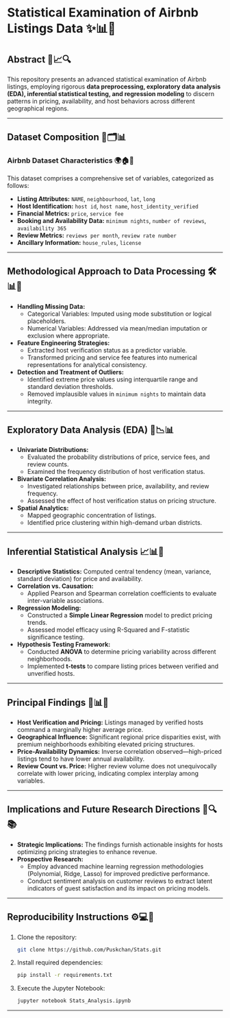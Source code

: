 # Statistical Examination of Airbnb Listings Data ✨📊🏡

## Abstract 🎯📈🔍
This repository presents an advanced statistical examination of Airbnb listings, employing rigorous **data preprocessing, exploratory data analysis (EDA), inferential statistical testing, and regression modeling** to discern patterns in pricing, availability, and host behaviors across different geographical regions.

---

## Dataset Composition 📂🗂️📊
### Airbnb Dataset Characteristics 🌍🏠📌
This dataset comprises a comprehensive set of variables, categorized as follows:
- **Listing Attributes:** `NAME`, `neighbourhood`, `lat`, `long`
- **Host Identification:** `host id`, `host name`, `host_identity_verified`
- **Financial Metrics:** `price`, `service fee`
- **Booking and Availability Data:** `minimum nights`, `number of reviews`, `availability 365`
- **Review Metrics:** `reviews per month`, `review rate number`
- **Ancillary Information:** `house_rules`, `license`

---

## Methodological Approach to Data Processing 🛠️📊🔬
- **Handling Missing Data:**
  - Categorical Variables: Imputed using mode substitution or logical placeholders.
  - Numerical Variables: Addressed via mean/median imputation or exclusion where appropriate.
- **Feature Engineering Strategies:**
  - Extracted host verification status as a predictor variable.
  - Transformed pricing and service fee features into numerical representations for analytical consistency.
- **Detection and Treatment of Outliers:**
  - Identified extreme price values using interquartile range and standard deviation thresholds.
  - Removed implausible values in `minimum nights` to maintain data integrity.

---

## Exploratory Data Analysis (EDA) 🔎📉📊
- **Univariate Distributions:**
  - Evaluated the probability distributions of price, service fees, and review counts.
  - Examined the frequency distribution of host verification status.
- **Bivariate Correlation Analysis:**
  - Investigated relationships between price, availability, and review frequency.
  - Assessed the effect of host verification status on pricing structure.
- **Spatial Analytics:**
  - Mapped geographic concentration of listings.
  - Identified price clustering within high-demand urban districts.

---

## Inferential Statistical Analysis 📈📊🔬
- **Descriptive Statistics:** Computed central tendency (mean, variance, standard deviation) for price and availability.
- **Correlation vs. Causation:**
  - Applied Pearson and Spearman correlation coefficients to evaluate inter-variable associations.
- **Regression Modeling:**
  - Constructed a **Simple Linear Regression** model to predict pricing trends.
  - Assessed model efficacy using R-Squared and F-statistic significance testing.
- **Hypothesis Testing Framework:**
  - Conducted **ANOVA** to determine pricing variability across different neighborhoods.
  - Implemented **t-tests** to compare listing prices between verified and unverified hosts.

---

## Principal Findings 🎯📊📌
- **Host Verification and Pricing:** Listings managed by verified hosts command a marginally higher average price.
- **Geographical Influence:** Significant regional price disparities exist, with premium neighborhoods exhibiting elevated pricing structures.
- **Price-Availability Dynamics:** Inverse correlation observed—high-priced listings tend to have lower annual availability.
- **Review Count vs. Price:** Higher review volume does not unequivocally correlate with lower pricing, indicating complex interplay among variables.

---

## Implications and Future Research Directions 🚀🔍📚
- **Strategic Implications:** The findings furnish actionable insights for hosts optimizing pricing strategies to enhance revenue.
- **Prospective Research:**
  - Employ advanced machine learning regression methodologies (Polynomial, Ridge, Lasso) for improved predictive performance.
  - Conduct sentiment analysis on customer reviews to extract latent indicators of guest satisfaction and its impact on pricing models.

---

## Reproducibility Instructions ⚙️💻📜
1. Clone the repository:
   ```bash
   git clone https://github.com/Puskchan/Stats.git
   ```
2. Install required dependencies:
   ```bash
   pip install -r requirements.txt
   ```
3. Execute the Jupyter Notebook:
   ```bash
   jupyter notebook Stats_Analysis.ipynb
   ```

---

